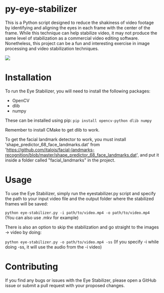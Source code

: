 # py-eye-stabilizer
This is a Python script designed to reduce the shakiness of video footage by identifying and aligning the eyes in each frame with the center of the frame. While this technique can help stabilize video, it may not produce the same level of stabilization as a commercial video editing software. Nonetheless, this project can be a fun and interesting exercise in image processing and video stabilization techniques.




![](example.gif)


# Installation
To run the Eye Stabilizer, you will need to install the following packages:
* OpenCV
* dlib
* numpy

These can be installed using pip:
`pip install opencv-python dlib numpy`

Remember to install CMake to get dlib to work.

To get the facial landmark detector to work, you must install 'shape_predictor_68_face_landmarks.dat' from 'https://github.com/italojs/facial-landmarks-recognition/blob/master/shape_predictor_68_face_landmarks.dat', and put it inside a folder called "facial_landmarks" in the project.

# Usage
To use the Eye Stabilizer, simply run the eyestabilizer.py script and specify the path to your input video file and the output folder where the stabilized frames will be saved:

`python eye-stabilizer.py -i path/to/video.mp4 -o path/to/video.mp4` (You can also use .mkv for example)

There is also an option to skip the stabilization and go straight to the images -> video by doing:

`python eye-stabilizer.py -o path/to/video.mp4 -ss` (If you specify -i while doing -ss, it will use the audio from the -i video)

# Contributing
If you find any bugs or issues with the Eye Stabilizer, please open a GitHub issue or submit a pull request with your proposed changes.
